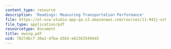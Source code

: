 ```yaml
---
content_type: resource
description: 'Readings: Measuring Transportation Performance'
file: https://ol-ocw-studio-app-qa.s3.amazonaws.com/courses/11-943j-urban-transportation-land-use-and-the-environment-spring-2002/7827dbcf30a24fbad5b5e623635494d3_ewing.pdf
file_type: application/pdf
resourcetype: Document
title: ewing.pdf
uid: 7827dbcf-30a2-4fba-d5b5-e623635494d3
---
```

